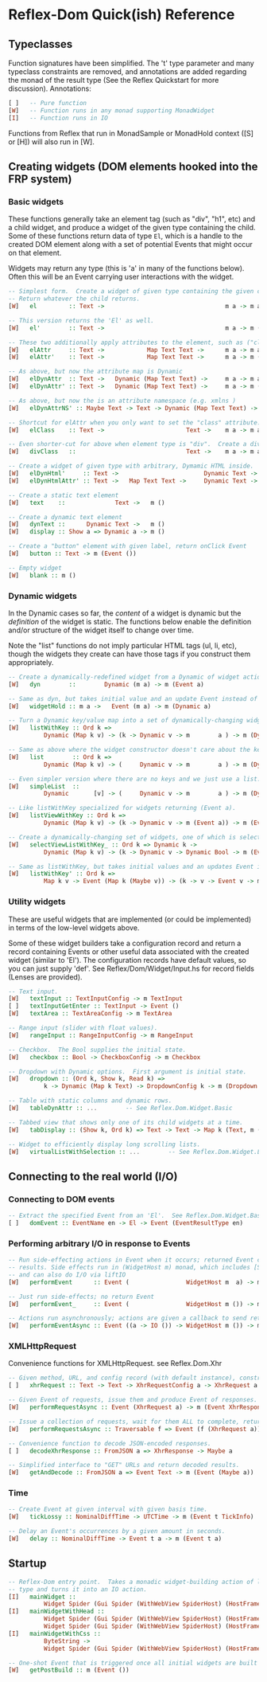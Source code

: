 # Reflex-Dom Quick(ish) Reference

## Typeclasses

Function signatures have been simplified. The 't' type parameter and many typeclass constraints are removed, and annotations are added regarding the monad of the result type (See the Reflex Quickstart for more discussion).  Annotations:

```haskell
[ ]   -- Pure function
[W]   -- Function runs in any monad supporting MonadWidget
[I]   -- Function runs in IO
```

Functions from Reflex that run in MonadSample or MonadHold context ([S] or [H]) will also run in [W].

## Creating widgets (DOM elements hooked into the FRP system)

### Basic widgets

These functions generally take an element tag (such as "div", "h1", etc) and a child widget, and produce a widget of the given type containing the child.  Some of these functions return data of type `El`, which is a handle to the created DOM element along with a set of potential Events that might occur on that element.

Widgets may return any type (this is 'a' in many of the functions below).  Often this will be an Event carrying user interactions with the widget.

```haskell
-- Simplest form.  Create a widget of given type containing the given child.
-- Return whatever the child returns.
[W]   el         :: Text ->                                  m a -> m a

-- This version returns the 'El' as well.
[W]   el'        :: Text ->                                  m a -> m (El, a)

-- These two additionally apply attributes to the element, such as ("class" =: "blah")
[W]   elAttr     :: Text ->            Map Text Text ->      m a -> m a
[W]   elAttr'    :: Text ->            Map Text Text ->      m a -> m (El, a)

-- As above, but now the attribute map is Dynamic
[W]   elDynAttr  :: Text ->   Dynamic (Map Text Text) ->     m a -> m a
[W]   elDynAttr' :: Text ->   Dynamic (Map Text Text) ->     m a -> m (El, a)

-- As above, but now the is an attribute namespace (e.g. xmlns )
[W]   elDynAttrNS' :: Maybe Text -> Text -> Dynamic (Map Text Text) -> m a -> m (El, a)

-- Shortcut for elAttr when you only want to set the "class" attribute.
[W]   elClass    :: Text ->                       Text ->    m a -> m a

-- Even shorter-cut for above when element type is "div".  Create a div of given class.
[W]   divClass   ::                               Text ->    m a -> m a

-- Create a widget of given type with arbitrary, Dymamic HTML inside.
[W]   elDynHtml'     :: Text ->                        Dynamic Text ->   m El
[W]   elDynHtmlAttr' :: Text ->   Map Text Text ->     Dynamic Text ->   m El

-- Create a static text element
[W]   text    ::              Text ->   m ()

-- Create a dynamic text element
[W]   dynText ::      Dynamic Text ->   m ()
[W]   display :: Show a => Dynamic a -> m ()

-- Create a "button" element with given label, return onClick Event
[W]   button :: Text -> m (Event ())

-- Empty widget
[W]   blank :: m ()
```

### Dynamic widgets

In the Dynamic cases so far, the *content* of a widget is dynamic but the *definition* of the widget is static.  The functions below enable the definition and/or structure of the widget itself to change over time.

Note the "list" functions do not imply particular HTML tags (ul, li, etc), though the widgets they create can have those tags if you construct them appropriately.

```haskell
-- Create a dynamically-redefined widget from a Dynamic of widget actions.
[W]   dyn        ::        Dynamic (m a) -> m (Event a)

-- Same as dyn, but takes initial value and an update Event instead of a Dynamic.
[W]   widgetHold :: m a ->   Event (m a) -> m (Dynamic a)

-- Turn a Dynamic key/value map into a set of dynamically-changing widgets.
[W]   listWithKey :: Ord k =>
          Dynamic (Map k v) -> (k -> Dynamic v -> m        a ) -> m (Dynamic (Map k a))

-- Same as above where the widget constructor doesn't care about the key.
[W]   list        :: Ord k =>
          Dynamic (Map k v) -> (     Dynamic v -> m        a ) -> m (Dynamic (Map k a))

-- Even simpler version where there are no keys and we just use a list.
[W]   simpleList  ::
          Dynamic       [v] -> (     Dynamic v -> m        a ) -> m (Dynamic       [a])

-- Like listWithKey specialized for widgets returning (Event a).
[W]   listViewWithKey :: Ord k =>
          Dynamic (Map k v) -> (k -> Dynamic v -> m (Event a)) -> m (Event   (Map k a))

-- Create a dynamically-changing set of widgets, one of which is selected at any time.
[W]   selectViewListWithKey_ :: Ord k => Dynamic k ->
          Dynamic (Map k v) -> (k -> Dynamic v -> Dynamic Bool -> m (Event a)) -> m (Event k)

-- Same as listWithKey, but takes initial values and an updates Event instead of a Dynamic.
[W]   listWithKey' :: Ord k =>
          Map k v -> Event (Map k (Maybe v)) -> (k -> v -> Event v -> m a) -> m (Dynamic (Map k a))
```

### Utility widgets

These are useful widgets that are implemented (or could be implemented) in terms of the low-level widgets above.

Some of these widget builders take a configuration record and return a record containing Events or other useful data associated with the created widget (similar to 'El').  The configuration records have default values, so you can just supply 'def'.  See Reflex/Dom/Widget/Input.hs for record fields (Lenses are provided).

```haskell
-- Text input.
[W]   textInput :: TextInputConfig -> m TextInput
[ ]   textInputGetEnter :: TextInput -> Event ()
[W]   textArea :: TextAreaConfig -> m TextArea

-- Range input (slider with float values).
[W]   rangeInput :: RangeInputConfig -> m RangeInput

-- Checkbox.  The Bool supplies the initial state.
[W]   checkbox :: Bool -> CheckboxConfig -> m Checkbox

-- Dropdown with Dynamic options.  First argument is initial state.
[W]   dropdown :: (Ord k, Show k, Read k) =>
          k -> Dynamic (Map k Text) -> DropdownConfig k -> m (Dropdown k)

-- Table with static columns and dynamic rows.
[W]   tableDynAttr :: ...        -- See Reflex.Dom.Widget.Basic

-- Tabbed view that shows only one of its child widgets at a time.
[W]   tabDisplay :: (Show k, Ord k) => Text -> Text -> Map k (Text, m ()) -> m ()

-- Widget to efficiently display long scrolling lists.
[W]   virtualListWithSelection :: ...        -- See Reflex.Dom.Widget.Lazy
```

## Connecting to the real world (I/O)

### Connecting to DOM events

```haskell
-- Extract the specified Event from an 'El'.  See Reflex.Dom.Widget.Basic
[ ]   domEvent :: EventName en -> El -> Event (EventResultType en)
```

### Performing arbitrary I/O in response to Events

```haskell
-- Run side-effecting actions in Event when it occurs; returned Event contains
-- results. Side effects run in (WidgetHost m) monad, which includes [S] and [H]
-- and can also do I/O via liftIO
[W]   performEvent      :: Event (                WidgetHost m  a) -> m (Event a)

-- Just run side-effects; no return Event
[W]   performEvent_     :: Event (                WidgetHost m ()) -> m ()

-- Actions run asynchronously; actions are given a callback to send return values
[W]   performEventAsync :: Event ((a -> IO ()) -> WidgetHost m ()) -> m (Event a)
```

### XMLHttpRequest

Convenience functions for XMLHttpRequest.  see Reflex.Dom.Xhr

```haskell
-- Given method, URL, and config record (with default instance), construct a request.
[ ]   xhrRequest :: Text -> Text -> XhrRequestConfig a -> XhrRequest a

-- Given Event of requests, issue them and produce Event of responses.
[W]   performRequestAsync :: Event (XhrRequest a) -> m (Event XhrResponse)

-- Issue a collection of requests, wait for them ALL to complete, return collected results.
[W]   performRequestsAsync :: Traversable f => Event (f (XhrRequest a)) -> m (Event (f XhrResponse))

-- Convenience function to decode JSON-encoded responses.
[ ]   decodeXhrResponse :: FromJSON a => XhrResponse -> Maybe a

-- Simplified interface to "GET" URLs and return decoded results.
[W]   getAndDecode :: FromJSON a => Event Text -> m (Event (Maybe a))
```

### Time

```haskell
-- Create Event at given interval with given basis time.
[W]   tickLossy :: NominalDiffTime -> UTCTime -> m (Event t TickInfo)

-- Delay an Event's occurrences by a given amount in seconds.
[W]   delay :: NominalDiffTime -> Event t a -> m (Event t a)
```

## Startup

```haskell
-- Reflex-Dom entry point.  Takes a monadic widget-building action of lengthy
-- type and turns it into an IO action.
[I]   mainWidget ::
          Widget Spider (Gui Spider (WithWebView SpiderHost) (HostFrame Spider)) () -> IO ()
[I]   mainWidgetWithHead ::
          Widget Spider (Gui Spider (WithWebView SpiderHost) (HostFrame Spider)) () ->
          Widget Spider (Gui Spider (WithWebView SpiderHost) (HostFrame Spider)) () -> IO ()
[I]   mainWidgetWithCss ::
          ByteString ->
          Widget Spider (Gui Spider (WithWebView SpiderHost) (HostFrame Spider)) () -> IO ()

-- One-shot Event that is triggered once all initial widgets are built
[W]   getPostBuild :: m (Event ())
```

